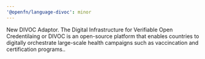 ```yaml
---
'@openfn/language-divoc': minor
---
```


New DIVOC Adaptor. The Digital Infrastructure for Verifiable Open Credentilaing
or DIVOC is an open-source platform that enables countries to digitally
orchestrate large-scale health campaigns such as vaccincation and certification
programs..
